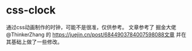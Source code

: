# css-clock
通过css动画制作的时钟，可能不是很准，仅供参考。
文章参考了 掘金大佬@ThinkerZhang 的 https://juejin.cn/post/6844903784007598088文章 并在其基础上做了一些修改。

